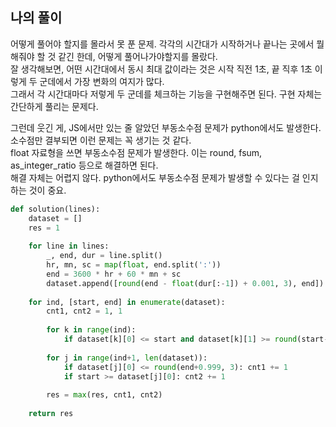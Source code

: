## 나의 풀이

어떻게 풀어야 할지를 몰라서 못 푼 문제. 각각의 시간대가 시작하거나 끝나는 곳에서 뭘 해줘야 할 것 같긴 한데, 어떻게 풀어나가야할지를 몰랐다.  
잘 생각해보면, 어떤 시간대에서 동시 최대 값이라는 것은 시작 직전 1초, 끝 직후 1초 이렇게 두 군데에서 가장 변화의 여지가 많다.  
그래서 각 시간대마다 저렇게 두 군데를 체크하는 기능을 구현해주면 된다. 구현 자체는 간단하게 풀리는 문제다.  

그런데 웃긴 게, JS에서만 있는 줄 알았던 부동소수점 문제가 python에서도 발생한다. 소수점만 결부되면 이런 문제는 꼭 생기는 것 같다.  
float 자료형을 쓰면 부동소수점 문제가 발생한다. 이는 round, fsum, as_integer_ratio 등으로 해결하면 된다.  
해결 자체는 어렵지 않다. python에서도 부동소수점 문제가 발생할 수 있다는 걸 인지하는 것이 중요.

```python
def solution(lines):
    dataset = []
    res = 1
    
    for line in lines:
        _, end, dur = line.split()
        hr, mn, sc = map(float, end.split(':'))
        end = 3600 * hr + 60 * mn + sc
        dataset.append([round(end - float(dur[:-1]) + 0.001, 3), end])
    
    for ind, [start, end] in enumerate(dataset):
        cnt1, cnt2 = 1, 1
        
        for k in range(ind):
            if dataset[k][0] <= start and dataset[k][1] >= round(start-0.999, 3): cnt2 += 1
                
        for j in range(ind+1, len(dataset)):
            if dataset[j][0] <= round(end+0.999, 3): cnt1 += 1
            if start >= dataset[j][0]: cnt2 += 1
            
        res = max(res, cnt1, cnt2)
    
    return res
```
